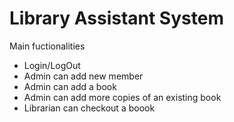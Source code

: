 # Library Assistant System

Main fuctionalities
- Login/LogOut
- Admin can add new member
- Admin can add a book
- Admin can add more copies of an existing book
- Librarian can checkout a boook
